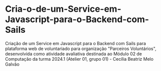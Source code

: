 # Cria-o-de-um-Service-em-Javascript-para-o-Backend-com-Sails
Criação de um Service em Javascript para o Backend com Sails para plataforma web de voluntariado para organização "Parceiros Voluntários", desenvolvida como atividade avaliativa destinada ao Módulo 02 de Computação da turma 2024.1 (Atelier 01, grupo 01) - Cecília Beatriz Melo Galvão
